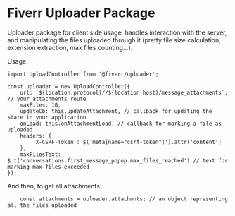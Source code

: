# Fiverr Uploader Package
Uploader package for client side usage, handles interaction with the server, and manipulating the files uploaded through it (pretty file size calculation, extension extraction, max files counting...).

Usage:
```
import UploadController from '@fiverr/uploader';

const uploader = new UploadController({
    url: `${location.protocol}//${location.host}/message_attachments`, // your attachments route
    maxFiles: 10,
    updateCb: this.updateAttachment, // callback for updating the state in your application
    onLoad: this.onAttachmentLoad, // callback for marking a file as uploaded
    headers: {
        'X-CSRF-Token': $('meta[name="csrf-token"]').attr('content')
    },
    maxFilesText: $.t('conversations.first_message_popup.max_files_reached') // text for marking max-files-exceeded
});

```

And then, to get all attachments:
```
    const attachments = uploader.attachmnts; // an object representing all the files uploaded
```